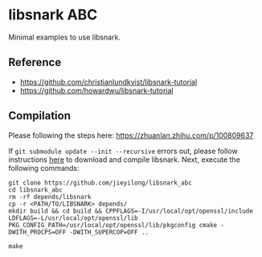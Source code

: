 # libsnark ABC

Minimal examples to use libsnark.

## Reference

- https://github.com/christianlundkvist/libsnark-tutorial
- https://github.com/howardwu/libsnark-tutorial

## Compilation

Please following the steps here: https://zhuanlan.zhihu.com/p/100809637


If `git submodule update --init --recursive` errors out, please follow instructions [here](https://github.com/jieyilong/libsnark#build-instructions) to download and compile libsnark. Next, execute the following commands:

```shell
git clone https://github.com/jieyilong/libsnark_abc
cd libsnark_abc
rm -rf depends/libsnark
cp -r <PATH/TO/LIBSNARK> depends/
mkdir build && cd build && CPPFLAGS=-I/usr/local/opt/openssl/include LDFLAGS=-L/usr/local/opt/openssl/lib PKG_CONFIG_PATH=/usr/local/opt/openssl/lib/pkgconfig cmake -DWITH_PROCPS=OFF -DWITH_SUPERCOP=OFF ..

make
```

